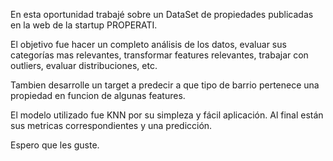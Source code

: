 En esta oportunidad trabajé sobre un DataSet de propiedades publicadas en la web de la startup PROPERATI.

El objetivo fue hacer un completo análisis de los datos, evaluar sus categorías mas relevantes, transformar features relevantes, trabajar con outliers, evaluar distribuciones, etc.

Tambien desarrolle un target a predecir a que tipo de barrio pertenece una propiedad en funcion de algunas features.

El modelo utilizado fue KNN por su simpleza y fácil aplicación. Al final están sus metricas correspondientes y una predicción.

Espero que les guste.
